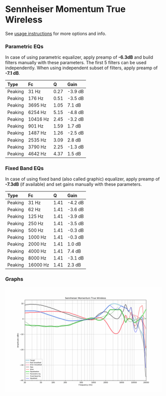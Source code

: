 # Sennheiser Momentum True Wireless
See [usage instructions](https://github.com/jaakkopasanen/AutoEq#usage) for more options and info.

### Parametric EQs
In case of using parametric equalizer, apply preamp of **-6.3dB** and build filters manually
with these parameters. The first 5 filters can be used independently.
When using independent subset of filters, apply preamp of **-7.1 dB**.

| Type    | Fc       |    Q | Gain    |
|:--------|:---------|:-----|:--------|
| Peaking | 31 Hz    | 0.27 | -3.9 dB |
| Peaking | 176 Hz   | 0.51 | -3.5 dB |
| Peaking | 3695 Hz  | 1.05 | 7.1 dB  |
| Peaking | 6254 Hz  | 5.15 | -4.8 dB |
| Peaking | 10416 Hz | 2.45 | -3.2 dB |
| Peaking | 901 Hz   | 1.59 | 1.7 dB  |
| Peaking | 1487 Hz  | 1.26 | -2.5 dB |
| Peaking | 2535 Hz  | 3.09 | 2.8 dB  |
| Peaking | 3790 Hz  | 2.25 | -1.3 dB |
| Peaking | 4642 Hz  | 4.37 | 1.5 dB  |

### Fixed Band EQs
In case of using fixed band (also called graphic) equalizer, apply preamp of **-7.3dB**
(if available) and set gains manually with these parameters.

| Type    | Fc       |    Q | Gain    |
|:--------|:---------|:-----|:--------|
| Peaking | 31 Hz    | 1.41 | -4.2 dB |
| Peaking | 62 Hz    | 1.41 | -3.6 dB |
| Peaking | 125 Hz   | 1.41 | -3.9 dB |
| Peaking | 250 Hz   | 1.41 | -3.5 dB |
| Peaking | 500 Hz   | 1.41 | -0.3 dB |
| Peaking | 1000 Hz  | 1.41 | -0.3 dB |
| Peaking | 2000 Hz  | 1.41 | 1.0 dB  |
| Peaking | 4000 Hz  | 1.41 | 7.4 dB  |
| Peaking | 8000 Hz  | 1.41 | -3.1 dB |
| Peaking | 16000 Hz | 1.41 | 2.3 dB  |

### Graphs
![](./Sennheiser%20Momentum%20True%20Wireless.png)